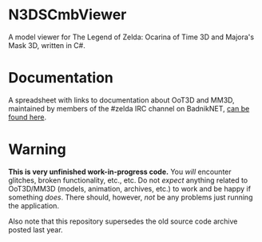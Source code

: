 N3DSCmbViewer
=============

A model viewer for The Legend of Zelda: Ocarina of Time 3D and Majora's Mask 3D, written in C#.

Documentation
=============

A spreadsheet with links to documentation about OoT3D and MM3D, maintained by members of the #zelda IRC channel on BadnikNET, [can be found here](http://tinyurl.com/zelda-resource).

Warning
=======

__This is very unfinished work-in-progress code.__ You _will_ encounter glitches, broken functionality, etc., etc. Do not _expect_ anything related to OoT3D/MM3D (models, animation, archives, etc.) to work and be happy if something _does_. There should, however, _not_ be any problems just running the application.

Also note that this repository supersedes the old source code archive posted last year.
